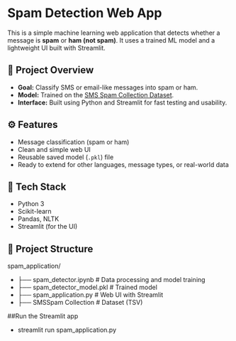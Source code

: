 # Spam Detection Web App

This is a simple machine learning web application that detects whether a message is **spam** or **ham (not spam)**. It uses a trained ML model and a lightweight UI built with Streamlit.

## 📌 Project Overview

- **Goal:** Classify SMS or email-like messages into spam or ham.
- **Model:** Trained on the [SMS Spam Collection Dataset](https://www.kaggle.com/datasets/uciml/sms-spam-collection-dataset).
- **Interface:** Built using Python and Streamlit for fast testing and usability.

## ⚙️ Features

- Message classification (spam or ham)
- Clean and simple web UI
- Reusable saved model (`.pkl`) file
- Ready to extend for other languages, message types, or real-world data

## 🧠 Tech Stack

- Python 3
- Scikit-learn
- Pandas, NLTK
- Streamlit (for the UI)

## 📂 Project Structure
spam_application/
- ├── spam_detector.ipynb # Data processing and model training
- ├── spam_detector_model.pkl # Trained model
- ├── spam_application.py # Web UI with Streamlit
- ├── SMSSpam Collection # Dataset (TSV)

##Run the Streamlit app
- streamlit run spam_application.py



